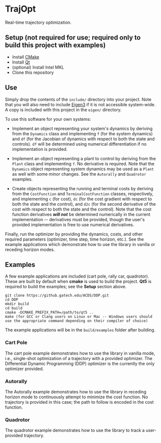 # TrajOpt
Real-time trajectory optimization.

## Setup (not required for use; required only to build this project with examples)

* Install [CMake](https://cmake.org/download/)
* Install [Qt](https://www.qt.io/download-open-source/)
* (optional) Install Intel MKL
* Clone this repository

## Use

Simply drop the contents of the `include/` directory into your project.
Note that you will also need to include [Eigen3](http://eigen.tuxfamily.org/index.php?title=Main_Page) if it is not accessible system-wide.
A copy is included with this project in the `eigen/` directory.

To use this software for your own systems:
* Implement an object representing your system's dynamics by deriving from the `Dynamics` class and implementing `f` (for the system dynamics)
and `df` (for the Jacobian of dynamics with respect to both the state and controls).  `df` will be determined using numerical differentiation
if no implementation is provided.

* Implement an object representing a plant to control by deriving from the `Plant` class and implementing `f`.
No derivative is required.  Note that the `Dynamics` object representing system dynamics may be used as a `Plant` as well with some minor changes.
See the `Autorally` and `Quadrotor` examples.

* Create objects representing the running and terminal costs by deriving from the `CostFunction` and `TerminalCostFunction` classes,
respectively, and implementing `c` (for cost), `dc` (for the cost gradient with respect to both the state and the control),
and `d2c` (for the second derivative of the cost with respect to both the state and the control).
Note that the cost function derivatives ***will not*** be determined numerically in the current implementation -- derivatives must be provided,
though the user's provided implementation is free to use numerical derivatives.

Finally, run the optimizer by providing the dynamics, costs, and other required parameters (optimizer, time step, time horizon, etc.).
 See the example applications which demonstrate how to use the library in vanilla or receding horizon modes.

## Examples
A few example applications are included (cart pole, rally car, quadrotor).  These are built by default when **cmake** is used to build the project.
 **Qt5** is required to build the examples; see the **Setup** section above.

    git clone https://github.gatech.edu/ACDS/DDP.git
    cd DDP
    mkdir build
    cd build
    cmake -DCMAKE_PREFIX_PATH=/path/to/qt5 ..
    make (for GCC or Clang users on Linux or Mac -- Windows users should use the appropriate command depending on their compiler of choice)

The example applications will be in the `build/examples` folder after building.

### Cart Pole ###

The cart pole example demonstrates how to use the library in vanilla mode, i.e., single-shot optimization of a trajectory with a provided optimizer.
The Differential Dynamic Programming (DDP) optimizer is the currently the only optimizer provided.

### Autorally ###

The Autorally example demonstrates how to use the library in receding horizon mode to continuously attempt to minimize the cost function.
No trajectory is provided in this case; the path to follow is encoded in the cost function.

### Quadrotor ###

The quadrotor example demonstrates how to use the library to track a user-provided trajectory.
